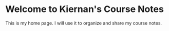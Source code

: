 # Welcome to Kiernan's Course Notes

This is my home page. I will use it to organize and share my course notes.
